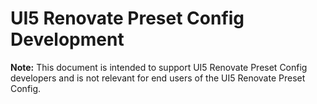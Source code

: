# UI5 Renovate Preset Config Development

**Note:** This document is intended to support UI5 Renovate Preset Config developers and is not relevant for end users of the UI5 Renovate Preset Config.
